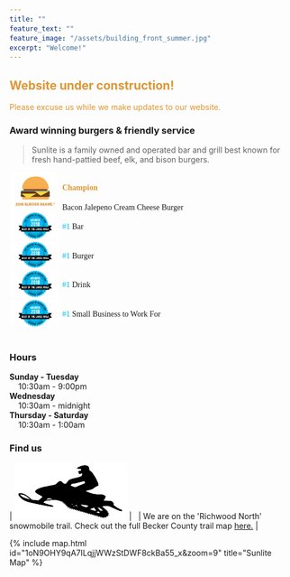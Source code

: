 ```yaml
---
title: ""
feature_text: ""
feature_image: "/assets/building_front_summer.jpg"
excerpt: "Welcome!"
---
```


<h2><font color="dc9632"> Website under construction! </font></h2>
<font color="dc9632">Please excuse us while we make updates to our website.</font>
<br>

### Award winning burgers & friendly service

>Sunlite is a family owned and operated bar and grill best known for fresh hand-pattied beef, elk, and bison burgers.


<style type="text/css">
.tg  {border-collapse:collapse;border-spacing:0;margin:0px auto;float:center;}
.tg td{font-family:'"Merriweather", serif';padding:0px 3px;border-style:hidden;border-width:1px;overflow:hidden;word-break:normal;border-color:white;}
.tg th{font-family:'"Merriweather", serif';font-weight:normal;padding:0px 3px;border-style:hidden;border-width:1px;overflow:hidden;word-break:normal;border-color:white;}
.tg .tg-0pkyl{border-color:inherit;text-align:left;vertical-align:left}
.tg .tg-0pkyr{border-color:inherit;text-align:right;vertical-align:right}
</style>
<table class="tg">  
   <tr>
    <td class="tg-0pkyr" width="18%"><img src="\assets\BurgerBrawl2.png"></td>
    <td class="tg-0pkyl"><h4><font color="dc9632"> Champion </font></h4>  Bacon Jalepeno Cream Cheese Burger</td>
  </tr>
  <tr>
    <td class="tg-0pkyr" width="18%"><img src="\assets\bestoflakes.png"></td>
    <td class="tg-0pkyl"><h7><font color="01BBF2">#1</font></h7>  Bar</td>
  </tr>
  <tr>
    <td class="tg-0pkyr" width="18%"><img src="\assets\bestoflakes.png"></td>
    <td class="tg-0pkyl"><h7><font color="01BBF2">#1</font></h7>  Burger </td>
  </tr>
  <tr>
    <td class="tg-0pkyr" width="15%"><img src="\assets\bestoflakes.png"></td>
    <td class="tg-0pkyl"><h8><font color="01BBF2">#1</font></h8>  Drink</td>
  </tr>
  <tr>
    <td class="tg-0pkyr" width="15%"><img src="\assets\bestoflakes.png"></td>
    <td class="tg-0pkyl"><h8><font color="01BBF2">#1</font></h8>  Small Business to Work For</td>
  </tr>
</table>

<br>

### Hours

**Sunday - Tuesday**   
&nbsp; &nbsp; 10:30am - 9:00pm  
**Wednesday**   
&nbsp; &nbsp; 10:30am - midnight  
**Thursday - Saturday**   
&nbsp; &nbsp; 10:30am - 1:00am  



### Find us

| <img src="\assets\snowmobile.png" style="width: 200px; height: 100px"> | &nbsp; | We are on the 'Richwood North' snowmobile trail. Check out the full Becker County trail map [here.](http://www.co.becker.mn.us/dept/parks_recreation/snowmobile.aspx) |   


{% include map.html id="1oN9OHY9qA7ILqjjWWzStDWF8ckBa55_x&zoom=9" title="Sunlite Map" %}





<!---
## Sunlite at a Glance

- Boat access from both Big, Middle, and Little Floyd Lakes
- Pool tables & bubble hockey
- some other stuff


## Local Partners!
Here are some of the local businesses we purcahse from.

- Tomatoes, cucumbers, and other produce from [Lakeview Greenhouse](https://www.facebook.com/pages/category/Local-Business/Lakeview-Greenhouses-1733740066719982/)
- Onions from [Gulseth Farms](http://www.lakesareafarmersmarket.com/?post_type=team&p=2802)
- Fresh ground beef from Hoffman's Meat Market.
- Pizza from [Great North Pizza Co.](https://www.greatnorthpizzaco.com/)
-->
